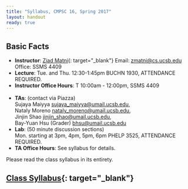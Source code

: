 ```yaml
---
title: "Syllabus, CMPSC 16, Spring 2017"
layout: handout
ready: true
---
```


Basic Facts
-----------

* **Instructor**:  [Ziad Matni](http://www.cs.ucsb.edu/~zmatni){: target="_blank"}
Email: <zmatni@cs.ucsb.edu><br/>
Office: SSMS 4409<br/>
* **Lecture**: Tue. and Thu. 12:30-1:45pm BUCHN 1930, ATTENDANCE REQUIRED.<br/>
* **Instructor Office Hours**: T 10:00am - 12:00pm, SSMS 4409<br/><br/>
* **TAs**: (contact via Piazza)<br/>
Sujaya Maiyya <sujaya_maiyya@umail.ucsb.edu>, <br/>
Nataly Moreno <nataly_moreno@umail.ucsb.edu>, <br/>
Jinjin Shao <jinjin_shao@umail.ucsb.edu>, <br/>
Bay-Yuan Hsu (Grader) <bhsu@umail.ucsb.edu><br/>
* **Lab**: (50 minute discussion sections)<br/>
Mon. starting at 3pm, 4pm, 5pm, 6pm PHELP 3525, ATTENDANCE REQUIRED.
* **TA Office Hours**: See syllabus for details. 

Please read the class syllabus in its entirety.<br/>

[Class Syllabus](http://cs.ucsb.edu/~zmatni/syllabi/CS16S17_syllabus.pdf){: target="_blank"}
----------------

